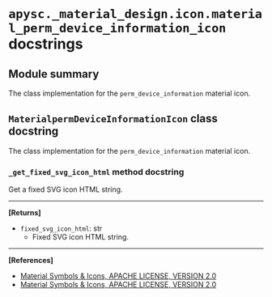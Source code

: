 # `apysc._material_design.icon.material_perm_device_information_icon` docstrings

## Module summary

The class implementation for the `perm_device_information` material icon.

## `MaterialpermDeviceInformationIcon` class docstring

The class implementation for the `perm_device_information` material icon.

### `_get_fixed_svg_icon_html` method docstring

Get a fixed SVG icon HTML string.<hr>

**[Returns]**

- `fixed_svg_icon_html`: str
  - Fixed SVG icon HTML string.

<hr>

**[References]**

- [Material Symbols & Icons, APACHE LICENSE, VERSION 2.0](https://fonts.google.com/icons?icon.size=24&icon.color=%23e8eaed)
- [Material Symbols & Icons, APACHE LICENSE, VERSION 2.0](https://www.apache.org/licenses/LICENSE-2.0.html)